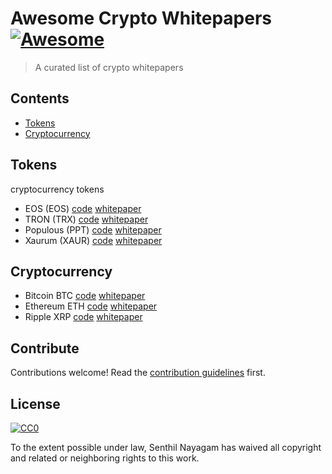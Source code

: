 # Awesome Crypto Whitepapers [![Awesome](https://cdn.rawgit.com/sindresorhus/awesome/d7305f38d29fed78fa85652e3a63e154dd8e8829/media/badge.svg)](https://github.com/sindresorhus/awesome)

> A curated list of crypto whitepapers


## Contents

- [Tokens](#tokens)
- [Cryptocurrency](#Cryptocurrency)


## Tokens

cryptocurrency tokens

- EOS (EOS) [code](https://github.com/EOSIO/eos) [whitepaper](https://github.com/EOSIO/Documentation/blob/master/TechnicalWhitePaper.md)
- TRON (TRX) [code](https://github.com/tronprotocol) [whitepaper](https://o836fhe91.qnssl.com/tron/whitebook/TronWhitepaper_en.pdf)
- Populous (PPT) [code](https://github.com/Bitpopulous) [whitepaper](http://populous.co/populous_whitepaper.pdf)
- Xaurum (XAUR) [code](https://github.com/XaurumTeam/XaurumOnEthereum) [whitepaper](https://www.xaurum.org/TreatiseOnXaurum.pdf)

## Cryptocurrency



- Bitcoin BTC [code](https://github.com/bitcoin/) [whitepaper](https://bitcoin.org/bitcoin.pdf)
- Ethereum ETH [code](https://github.com/ethereum/) [whitepaper](https://github.com/ethereum/wiki/wiki/White-Paper)
- Ripple XRP [code](https://github.com/ripple/) [whitepaper](https://ripple.com/files/ripple_consensus_whitepaper.pdf)



## Contribute

Contributions welcome! Read the [contribution guidelines](contributing.md) first.


## License

[![CC0](http://mirrors.creativecommons.org/presskit/buttons/88x31/svg/cc-zero.svg)](http://creativecommons.org/publicdomain/zero/1.0)

To the extent possible under law, Senthil Nayagam has waived all copyright and
related or neighboring rights to this work.
